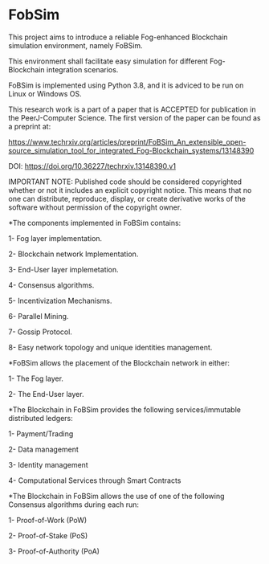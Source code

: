 # FobSim

This project aims to introduce a reliable Fog-enhanced Blockchain simulation environment, namely FoBSim.

This environment shall facilitate easy simulation for different Fog-Blockchain integration scenarios.

FoBSim is implemented using Python 3.8, and it is adviced to be run on Linux or Windows OS. 

This research work is a part of a paper that is ACCEPTED for publication in the PeerJ-Computer Science. The first version of the paper can be found as a preprint at:

https://www.techrxiv.org/articles/preprint/FoBSim_An_extensible_open-source_simulation_tool_for_integrated_Fog-Blockchain_systems/13148390

DOI: https://doi.org/10.36227/techrxiv.13148390.v1

IMPORTANT NOTE: Published code should be considered copyrighted whether or not it includes an explicit copyright notice. This means that no one can distribute, reproduce, display, or create derivative works of the software without permission of the copyright owner.

*The components implemented in FoBSim contains:

1- Fog layer implementation.

2- Blockchain network Implementation.

3- End-User layer implemetation.

4- Consensus algorithms.

5- Incentivization Mechanisms.

6- Parallel Mining.

7- Gossip Protocol.

8- Easy network topology and unique identities management.

*FoBSim allows the placement of the Blockchain network in either:

1- The Fog layer.

2- The End-User layer.

*The Blockchain in FoBSim provides the following services/immutable distributed ledgers:

1- Payment/Trading

2- Data management

3- Identity management

4- Computational Services through Smart Contracts

*The Blockchain in FoBSim allows the use of one of the following Consensus algorithms during each run:

1- Proof-of-Work (PoW)

2- Proof-of-Stake (PoS)

3- Proof-of-Authority (PoA)
